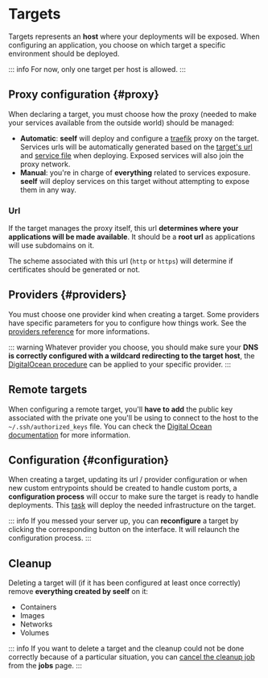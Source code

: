 # Targets

Targets represents an **host** where your deployments will be exposed. When configuring an application, you choose on which target a specific environment should be deployed.

::: info
For now, only one target per host is allowed.
:::

## Proxy configuration {#proxy}

When declaring a target, you must choose how the proxy (needed to make your services available from the outside world) should be managed:

- **Automatic**: **seelf** will deploy and configure a [traefik](https://traefik.io/traefik/) proxy on the target. Services urls will be automatically generated based on the [target's url](#url) and [service file](/reference/providers/docker#exposing-services) when deploying. Exposed services will also join the proxy network.
- **Manual**: you're in charge of **everything** related to services exposure. **seelf** will deploy services on this target without attempting to expose them in any way.

### Url

If the target manages the proxy itself, this url **determines where your applications will be made available**. It should be a **root url** as applications will use subdomains on it.

The scheme associated with this url (`http` or `https`) will determine if certificates should be generated or not.

## Providers {#providers}

You must choose one provider kind when creating a target. Some providers have specific parameters for you to configure how things work. See the [providers reference](/reference/providers) for more informations.

::: warning
Whatever provider you choose, you should make sure your **DNS is correctly configured with a wildcard redirecting to the target host**, the [DigitalOcean procedure](https://docs.digitalocean.com/glossary/wildcard-record/) can be applied to your specific provider.
:::

## Remote targets

When configuring a remote target, you'll **have to add** the public key associated with the private one you'll be using to connect to the host to the `~/.ssh/authorized_keys` file. You can check the [Digital Ocean documentation](https://docs.digitalocean.com/products/droplets/how-to/add-ssh-keys/to-existing-droplet/#with-ssh) for more information.

## Configuration {#configuration}

When creating a target, updating its url / provider configuration or when new custom entrypoints should be created to handle custom ports, a **configuration process** will occur to make sure the target is ready to handle deployments. This [task](/reference/jobs) will deploy the needed infrastructure on the target.

::: info
If you messed your server up, you can **reconfigure** a target by clicking the corresponding button on the interface. It will relaunch the configuration process.
:::

## Cleanup

Deleting a target will (if it has been configured at least once correctly) remove **everything created by seelf** on it:

- Containers
- Images
- Networks
- Volumes

::: info
If you want to delete a target and the cleanup could not be done correctly because of a particular situation, you can [cancel the cleanup job](/reference/jobs#cancellation) from the **jobs** page.
:::
